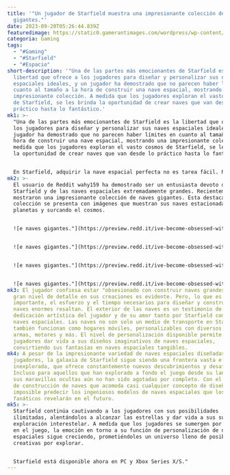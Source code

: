 ```yaml
---
title: '"Un jugador de Starfield muestra una impresionante colección de naves
  gigantes."'
date: 2023-09-20T05:26:44.839Z
featuredimage: https://static0.gamerantimages.com/wordpress/wp-content/uploads/2023/09/starfield-giant-ship-collection.jpg?q=50&fit=contain&w=1140&h=&dpr=1.5
categoria: Gaming
tags:
  - "#Gaming"
  - "#Starfield"
  - "#Espacio"
short-description: '"Una de las partes más emocionantes de Starfield es la
  libertad que ofrece a los jugadores para diseñar y personalizar sus naves
  espaciales ideales, y un jugador ha demostrado que no parecen haber límites en
  cuanto al tamaño a la hora de construir una nave espacial, mostrando una
  impresionante colección. A medida que los jugadores exploran el vasto cosmos
  de Starfield, se les brinda la oportunidad de crear naves que van desde lo
  práctico hasta lo fantástico.'
mk1: >-
  "Una de las partes más emocionantes de Starfield es la libertad que ofrece a
  los jugadores para diseñar y personalizar sus naves espaciales ideales, y un
  jugador ha demostrado que no parecen haber límites en cuanto al tamaño a la
  hora de construir una nave espacial, mostrando una impresionante colección. A
  medida que los jugadores exploran el vasto cosmos de Starfield, se les brinda
  la oportunidad de crear naves que van desde lo práctico hasta lo fantástico.


  En Starfield, adquirir la nave espacial perfecta no es tarea fácil. Requiere que los jugadores desbloqueen ventajas específicas y acumulen una cantidad sustancial de créditos. Sin embargo, la inversión sin duda vale la pena, ya que la versatilidad y funcionalidad que proporciona una nave bien diseñada son invaluables en el universo expansivo del juego. El potencial de personalización de naves en Starfield no tiene límites. Siempre que una nave pueda despegar y navegar por el cosmos, los jugadores pueden dejar volar su imaginación. Algunos jugadores han recreado naves icónicas de franquicias como Pokémon y The Legend of Zelda, mientras que otros han abrazado diseños no convencionales y caprichosos que desafían la estética tradicional de las naves espaciales.
mk2: >-
  El usuario de Reddit wahy159 ha demostrado ser un entusiasta devoto de
  Starfield y de las naves espaciales extremadamente grandes. Recientemente,
  mostraron una impresionante colección de naves gigantes. Esta destacada
  colección se presenta con imágenes que muestran sus naves estacionadas en
  planetas y surcando el cosmos.


  ![e naves gigantes."](https://preview.redd.it/ive-become-obsessed-with-building-large-ships-so-big-that-v0-4fo1pljxx6pb1.png?width=1080&crop=smart&auto=webp&s=67d14e17ba0d376c0d43511ae7575428ce3e6361 "e naves gigantes.\"")


  ![e naves gigantes."](https://preview.redd.it/ive-become-obsessed-with-building-large-ships-so-big-that-v0-x05opljxx6pb1.jpg?width=1080&crop=smart&auto=webp&s=e582b3fe07c5ae1111a8c43c40f6439900b0eeda "e naves gigantes.\"")


  ![e naves gigantes."](https://preview.redd.it/ive-become-obsessed-with-building-large-ships-so-big-that-v0-unewnnjxx6pb1.jpg?width=1080&crop=smart&auto=webp&s=f26a37892d8506487e11c6474bec18ee3b610ec6 "e naves gigantes.\"")


  ![e naves gigantes."](https://preview.redd.it/ive-become-obsessed-with-building-large-ships-so-big-that-v0-thuneq50y6pb1.jpg?width=1080&crop=smart&auto=webp&s=25a636c3113faeb63ee854a0e190a9f568f280b3 "e naves gigantes.\"")
mk3: El jugador confiesa estar "obsesionado con construir naves grandes", y el
  gran nivel de detalle en sus creaciones es evidente. Pero, lo que es más
  importante, el esfuerzo y el tiempo necesarios para diseñar y construir tales
  naves enormes resaltan. El exterior de las naves es un testimonio de la
  dedicación artística del jugador y de su amor tanto por Starfield como por las
  naves espaciales. Las naves no son solo un medio de transporte en Starfield;
  también funcionan como hogares móviles, personalizables con diversos módulos,
  armas, motores y más. El nivel de personalización disponible permite a los
  jugadores dar vida a sus diseños imaginativos de naves espaciales,
  convirtiendo sus fantasías en naves espaciales tangibles.
mk4: A pesar de la impresionante variedad de naves espaciales diseñadas por los
  jugadores, la galaxia de Starfield sigue siendo una frontera vasta e
  inexplorada, que ofrece constantemente nuevos descubrimientos y desafíos.
  Incluso para aquellos que han explorado a fondo el juego desde su lanzamiento,
  sus maravillas ocultas aún no han sido agotadas por completo. Con el mecanismo
  de construcción de naves que acomoda casi cualquier concepto de diseño, es
  imposible predecir los ingeniosos modelos de naves espaciales que los
  fanáticos revelarán en el futuro.
mk5: >-
  Starfield continúa cautivando a los jugadores con sus posibilidades
  ilimitadas, alentándolos a alcanzar las estrellas y dar vida a sus sueños de
  exploración interestelar. A medida que los jugadores se sumergen por completo
  en el juego, la emoción en torno a su función de personalización de naves
  espaciales sigue creciendo, prometiéndoles un universo lleno de posibilidades
  creativas por explorar.


  Starfield está disponible ahora en PC y Xbox Series X/S."
---
```

